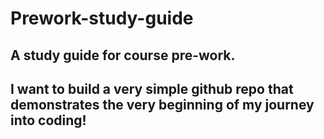 # Prework-study-guide
## A study guide for course pre-work.

## I want to build a very simple github repo that demonstrates the very beginning of my journey into coding!

